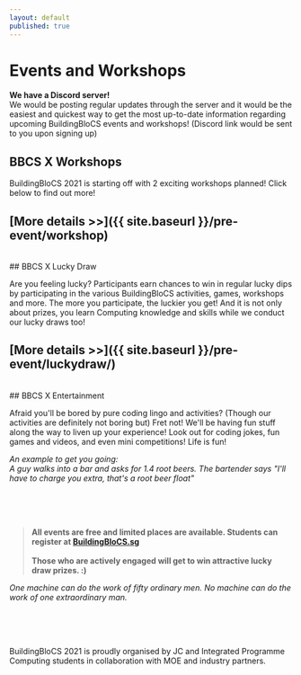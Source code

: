 ```yaml
---
layout: default
published: true
---
```


# Events and Workshops

**We have a Discord server!**  
We would be posting regular updates through the server and it would be the easiest and quickest way to get the most up-to-date information regarding upcoming BuildingBloCS events and workshops! (Discord link would be sent to you upon signing up)

## BBCS X Workshops

BuildingBloCS 2021 is starting off with 2 exciting workshops planned! Click below to find out more!

## [More details >>]({{ site.baseurl }}/pre-event/workshop)

<br>
## BBCS X Lucky Draw

Are you feeling lucky? Participants earn chances to win in regular lucky dips by participating in the various BuildingBloCS activities, games, workshops and more. The more you participate, the luckier you get! And it is not only about prizes, you learn Computing knowledge and skills while we conduct our lucky draws too!<br>

## [More details >>]({{ site.baseurl }}/pre-event/luckydraw/)

<br>
## BBCS X Entertainment

Afraid you'll be bored by pure coding lingo and activities? (Though our activities are definitely not boring but) Fret not! We'll be having fun stuff along the way to liven up your experience! Look out for coding jokes, fun games and videos, and even mini competitions! Life is fun!

_An example to get you going:<br>
A guy walks into a bar and asks for 1.4 root beers. The bartender says "I'll have to charge you extra, that's a root beer float"_

<br><br><br>

> **All events are free and limited places are available. Students can register at [BuildingBloCS.sg](https://buildingblocs.sg/)**<br><br>**Those who are actively engaged will get to win attractive lucky draw prizes. :)**

_One machine can do the work of fifty ordinary men. No machine can do the work of one extraordinary man._

<br><br><br>

BuildingBloCS 2021 is proudly organised by JC and Integrated Programme Computing students in collaboration with MOE and industry partners.
